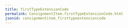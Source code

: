 ```yaml
---
title: firstTypeExtensionCode
permalink: ConsignmentItem.firstTypeExtensionCode.html
jsonid: consignmentitem_firsttypeextensioncode
---
```


